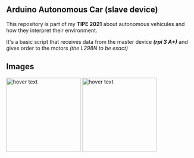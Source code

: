 ## Arduino Autonomous Car (slave device)

This repository is part of my **TIPE 2021** about autonomous vehicules and how they interpret their environment.

It's a basic script that receives data from the master device ***(rpi 3 A+)*** and gives order to the motors *(the L298N to be exact)*

## Images

<p float="left">
  <img src="https://i.ibb.co/Z1t6kf4/slave-device.jpg" width="200" title="hover text">
  <img src="https://i.ibb.co/W20HhyV/slave-motors.jpg" width="200" title="hover text">
</p>


